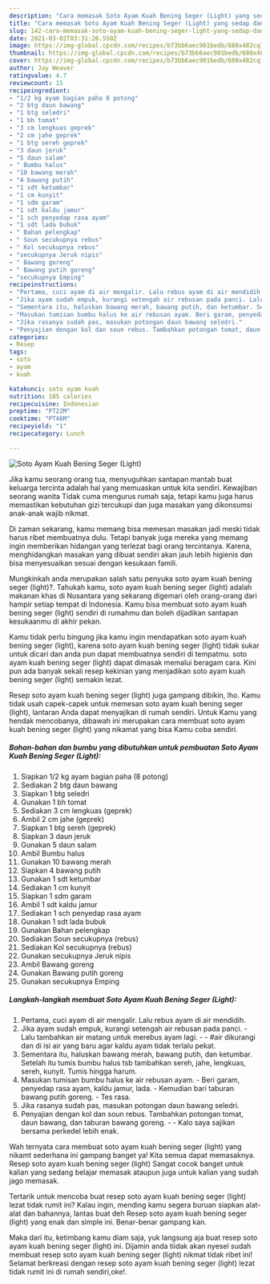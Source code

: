 ```yaml
---
description: "Cara memasak Soto Ayam Kuah Bening Seger (Light) yang sedap dan Mudah Dibuat"
title: "Cara memasak Soto Ayam Kuah Bening Seger (Light) yang sedap dan Mudah Dibuat"
slug: 142-cara-memasak-soto-ayam-kuah-bening-seger-light-yang-sedap-dan-mudah-dibuat
date: 2021-03-02T03:31:26.550Z
image: https://img-global.cpcdn.com/recipes/b73bb6aec901bedb/680x482cq70/soto-ayam-kuah-bening-seger-light-foto-resep-utama.jpg
thumbnail: https://img-global.cpcdn.com/recipes/b73bb6aec901bedb/680x482cq70/soto-ayam-kuah-bening-seger-light-foto-resep-utama.jpg
cover: https://img-global.cpcdn.com/recipes/b73bb6aec901bedb/680x482cq70/soto-ayam-kuah-bening-seger-light-foto-resep-utama.jpg
author: Jay Weaver
ratingvalue: 4.7
reviewcount: 15
recipeingredient:
- "1/2 kg ayam bagian paha 8 potong"
- "2 btg daun bawang"
- "1 btg seledri"
- "1 bh tomat"
- "3 cm lengkuas geprek"
- "2 cm jahe geprek"
- "1 btg sereh geprek"
- "3 daun jeruk"
- "5 daun salam"
- " Bumbu halus"
- "10 bawang merah"
- "4 bawang putih"
- "1 sdt ketumbar"
- "1 cm kunyit"
- "1 sdm garam"
- "1 sdt kaldu jamur"
- "1 sch penyedap rasa ayam"
- "1 sdt lada bubuk"
- " Bahan pelengkap"
- " Soun secukupnya rebus"
- " Kol secukupnya rebus"
- "secukupnya Jeruk nipis"
- " Bawang goreng"
- " Bawang putih goreng"
- "secukupnya Emping"
recipeinstructions:
- "Pertama, cuci ayam di air mengalir. Lalu rebus ayam di air mendidih."
- "Jika ayam sudah empuk, kurangi setengah air rebusan pada panci. Lalu tambahkan air matang untuk merebus ayam lagi.  #air dikurangi dan di isi air yang baru agar kaldu ayam tidak terlalu pekat."
- "Sementara itu, haluskan bawang merah, bawang putih, dan ketumbar. Setelah itu tumis bumbu halus tsb tambahkan sereh, jahe, lengkuas, sereh, kunyit. Tumis hingga harum."
- "Masukan tumisan bumbu halus ke air rebusan ayam. Beri garam, penyedap rasa ayam, kaldu jamur, lada. Kemudian bari taburan bawang putih goreng. Tes rasa."
- "Jika rasanya sudah pas, masukan potongan daun bawang seledri."
- "Penyajian dengan kol dan soun rebus. Tambahkan potongan tomat, daun bawang, dan taburan bawang goreng.  Kalo saya sajikan bersama perkedel lebih enak."
categories:
- Resep
tags:
- soto
- ayam
- kuah

katakunci: soto ayam kuah 
nutrition: 185 calories
recipecuisine: Indonesian
preptime: "PT22M"
cooktime: "PT46M"
recipeyield: "1"
recipecategory: Lunch

---
```



![Soto Ayam Kuah Bening Seger (Light)](https://img-global.cpcdn.com/recipes/b73bb6aec901bedb/680x482cq70/soto-ayam-kuah-bening-seger-light-foto-resep-utama.jpg)

Jika kamu seorang orang tua, menyuguhkan santapan mantab buat keluarga tercinta adalah hal yang memuaskan untuk kita sendiri. Kewajiban seorang  wanita Tidak cuma mengurus rumah saja, tetapi kamu juga harus memastikan kebutuhan gizi tercukupi dan juga masakan yang dikonsumsi anak-anak wajib nikmat.

Di zaman  sekarang, kamu memang bisa memesan masakan jadi meski tidak harus ribet membuatnya dulu. Tetapi banyak juga mereka yang memang ingin memberikan hidangan yang terlezat bagi orang tercintanya. Karena, menghidangkan masakan yang dibuat sendiri akan jauh lebih higienis dan bisa menyesuaikan sesuai dengan kesukaan famili. 



Mungkinkah anda merupakan salah satu penyuka soto ayam kuah bening seger (light)?. Tahukah kamu, soto ayam kuah bening seger (light) adalah makanan khas di Nusantara yang sekarang digemari oleh orang-orang dari hampir setiap tempat di Indonesia. Kamu bisa membuat soto ayam kuah bening seger (light) sendiri di rumahmu dan boleh dijadikan santapan kesukaanmu di akhir pekan.

Kamu tidak perlu bingung jika kamu ingin mendapatkan soto ayam kuah bening seger (light), karena soto ayam kuah bening seger (light) tidak sukar untuk dicari dan anda pun dapat membuatnya sendiri di tempatmu. soto ayam kuah bening seger (light) dapat dimasak memalui beragam cara. Kini pun ada banyak sekali resep kekinian yang menjadikan soto ayam kuah bening seger (light) semakin lezat.

Resep soto ayam kuah bening seger (light) juga gampang dibikin, lho. Kamu tidak usah capek-capek untuk memesan soto ayam kuah bening seger (light), lantaran Anda dapat menyajikan di rumah sendiri. Untuk Kamu yang hendak mencobanya, dibawah ini merupakan cara membuat soto ayam kuah bening seger (light) yang nikamat yang bisa Kamu coba sendiri.

<!--inarticleads1-->

##### Bahan-bahan dan bumbu yang dibutuhkan untuk pembuatan Soto Ayam Kuah Bening Seger (Light):

1. Siapkan 1/2 kg ayam bagian paha (8 potong)
1. Sediakan 2 btg daun bawang
1. Siapkan 1 btg seledri
1. Gunakan 1 bh tomat
1. Sediakan 3 cm lengkuas (geprek)
1. Ambil 2 cm jahe (geprek)
1. Siapkan 1 btg sereh (geprek)
1. Siapkan 3 daun jeruk
1. Gunakan 5 daun salam
1. Ambil  Bumbu halus
1. Gunakan 10 bawang merah
1. Siapkan 4 bawang putih
1. Gunakan 1 sdt ketumbar
1. Sediakan 1 cm kunyit
1. Siapkan 1 sdm garam
1. Ambil 1 sdt kaldu jamur
1. Sediakan 1 sch penyedap rasa ayam
1. Gunakan 1 sdt lada bubuk
1. Gunakan  Bahan pelengkap
1. Sediakan  Soun secukupnya (rebus)
1. Sediakan  Kol secukupnya (rebus)
1. Gunakan secukupnya Jeruk nipis
1. Ambil  Bawang goreng
1. Gunakan  Bawang putih goreng
1. Gunakan secukupnya Emping




<!--inarticleads2-->

##### Langkah-langkah membuat Soto Ayam Kuah Bening Seger (Light):

1. Pertama, cuci ayam di air mengalir. Lalu rebus ayam di air mendidih.
1. Jika ayam sudah empuk, kurangi setengah air rebusan pada panci. - Lalu tambahkan air matang untuk merebus ayam lagi. -  - #air dikurangi dan di isi air yang baru agar kaldu ayam tidak terlalu pekat.
1. Sementara itu, haluskan bawang merah, bawang putih, dan ketumbar. Setelah itu tumis bumbu halus tsb tambahkan sereh, jahe, lengkuas, sereh, kunyit. Tumis hingga harum.
1. Masukan tumisan bumbu halus ke air rebusan ayam. - Beri garam, penyedap rasa ayam, kaldu jamur, lada. - Kemudian bari taburan bawang putih goreng. - Tes rasa.
1. Jika rasanya sudah pas, masukan potongan daun bawang seledri.
1. Penyajian dengan kol dan soun rebus. Tambahkan potongan tomat, daun bawang, dan taburan bawang goreng. -  - Kalo saya sajikan bersama perkedel lebih enak.




Wah ternyata cara membuat soto ayam kuah bening seger (light) yang nikamt sederhana ini gampang banget ya! Kita semua dapat memasaknya. Resep soto ayam kuah bening seger (light) Sangat cocok banget untuk kalian yang sedang belajar memasak ataupun juga untuk kalian yang sudah jago memasak.

Tertarik untuk mencoba buat resep soto ayam kuah bening seger (light) lezat tidak rumit ini? Kalau ingin, mending kamu segera buruan siapkan alat-alat dan bahannya, lantas buat deh Resep soto ayam kuah bening seger (light) yang enak dan simple ini. Benar-benar gampang kan. 

Maka dari itu, ketimbang kamu diam saja, yuk langsung aja buat resep soto ayam kuah bening seger (light) ini. Dijamin anda tiidak akan nyesel sudah membuat resep soto ayam kuah bening seger (light) nikmat tidak ribet ini! Selamat berkreasi dengan resep soto ayam kuah bening seger (light) lezat tidak rumit ini di rumah sendiri,oke!.

